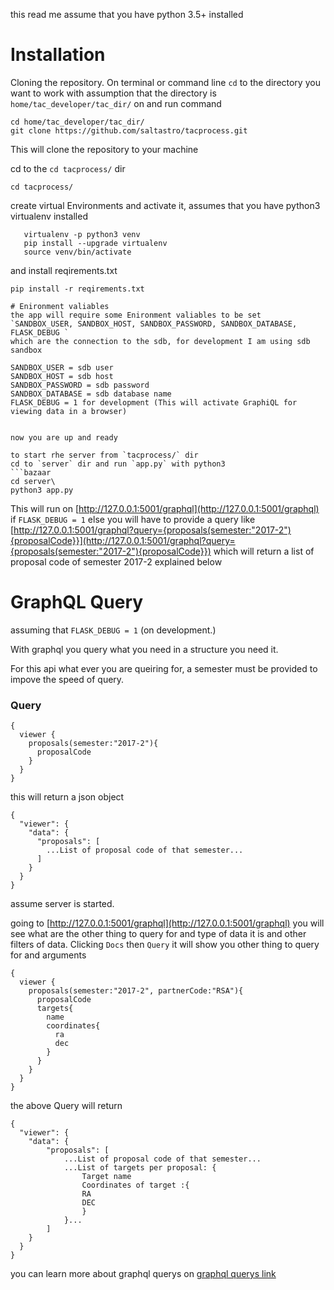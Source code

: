 this read me assume that you have python 3.5+ installed

# Installation

Cloning the repository.
On terminal or command line 
`cd` to the directory you want to work with assumption that the directory is `home/tac_developer/tac_dir/`  on and run command

```
cd home/tac_developer/tac_dir/
git clone https://github.com/saltastro/tacprocess.git
``` 

This will clone the repository to your machine

cd to the `cd tacprocess/` dir 
```bazaar
cd tacprocess/
```
create virtual Environments and activate it, assumes that you have python3 virtualenv installed

```
   virtualenv -p python3 venv
   pip install --upgrade virtualenv
   source venv/bin/activate
```

and install reqirements.txt 

```bazaar
pip install -r reqirements.txt

# Enironment valiables
the app will require some Enironment valiables to be set
`SANDBOX_USER, SANDBOX_HOST, SANDBOX_PASSWORD, SANDBOX_DATABASE, FLASK_DEBUG `
which are the connection to the sdb, for development I am using sdb sandbox
```
    SANDBOX_USER = sdb user
    SANDBOX_HOST = sdb host
    SANDBOX_PASSWORD = sdb password
    SANDBOX_DATABASE = sdb database name
    FLASK_DEBUG = 1 for development (This will activate GraphiQL for viewing data in a browser)
```

now you are up and ready

to start rhe server from `tacprocess/` dir 
cd to `server` dir and run `app.py` with python3
```bazaar
cd server\
python3 app.py
```

This will run on [http://127.0.0.1:5001/graphql](http://127.0.0.1:5001/graphql) if `FLASK_DEBUG = 1`
else you will have to provide a query like [http://127.0.0.1:5001/graphql?query={proposals(semester:"2017-2"){proposalCode}}](http://127.0.0.1:5001/graphql?query={proposals(semester:"2017-2"){proposalCode}})
which will return a list of proposal code of semester 2017-2 explained below


# GraphQL Query

assuming that `FLASK_DEBUG = 1` (on development.)

With graphql you query what you need in a structure you need it.

For this api what ever you are queiring for, a semester must be provided to impove the speed of query.

### Query

```
{
  viewer {
    proposals(semester:"2017-2"){
      proposalCode
    }
  }
}
```

this will return a json object 

```
{
  "viewer": {
    "data": {
      "proposals": [
        ...List of proposal code of that semester...
      ]
    }
  }
}
```

assume server is started.

going to [http://127.0.0.1:5001/graphql](http://127.0.0.1:5001/graphql) you will see what are the other thing to query 
for and type of data it is and other filters of data. Clicking `Docs` then `Query` it will show you other thing to query for
and arguments

```
{
  viewer {
    proposals(semester:"2017-2", partnerCode:"RSA"){
      proposalCode
      targets{
        name
        coordinates{
          ra
          dec
        }      
      }
    }
  }
}
```

the above Query will return 

```
{
  "viewer": {
    "data": {
        "proposals": [
            ...List of proposal code of that semester...
            ...List of targets per proposal: {
                Target name
                Coordinates of target :{
                RA
                DEC
                }
            }...
        ]
    }
  }
}
```

you can learn more about graphql querys on [graphql querys link](http://graphql.org/learn/queries/)

